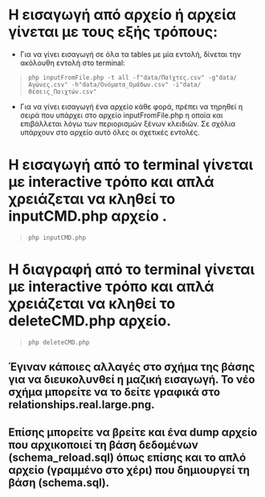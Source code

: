 # Η εισαγωγή από αρχείο ή αρχεία γίνεται με τους εξής τρόπους:

* Για να γίνει εισαγωγή σε όλα τα tables με μία εντολή, δίνεται την ακόλουθη εντολή στο terminal: 

> ```php inputFromFile.php -t all -f"data/Παίχτες.csv" -g"data/Αγώνες.csv" -h"data/Ονόματα_Ομάδων.csv" -i"data/Θέσεις_Παιχτών.csv"```

* Για να γίνει εισαγωγή ένα αρχείο κάθε φορά, πρέπει να τηρηθεί η σειρά που υπάρχει στο αρχείο inputFromFile.php η οποία και επιβάλλεται λόγω των περιορισμών ξένων κλειδιών. Σε σχόλια υπάρχουν στο αρχείο αυτό όλες οι σχετικές εντολές.

# Η εισαγωγή από το terminal γίνεται με interactive τρόπο και απλά χρειάζεται να κληθεί το inputCMD.php αρχείο .

> ```php inputCMD.php```

# Η διαγραφή από το terminal γίνεται με interactive τρόπο και απλά χρειάζεται να κληθεί το deleteCMD.php αρχείο.

> ```php deleteCMD.php```

## Έγιναν κάποιες αλλαγές στο σχήμα της βάσης για να διευκολυνθεί η μαζική εισαγωγή. Το νέο σχήμα μπορείτε να το δείτε γραφικά στο relationships.real.large.png.

## Επίσης μπορείτε να βρείτε και ένα dump αρχείο που αρχικοποιεί τη βάση δεδομένων  (schema_reload.sql) όπως επίσης και το απλό αρχείο (γραμμένο στο χέρι) που δημιουργεί τη βάση (schema.sql).

